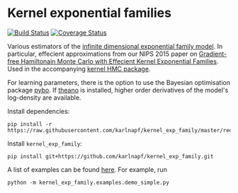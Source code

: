 # Kernel exponential families

[![Build Status](https://travis-ci.org/karlnapf/kernel_exp_family.png)](https://travis-ci.org/karlnapf/kernel_exp_family)
[![Coverage Status](https://coveralls.io/repos/karlnapf/kernel_exp_family/badge.svg?branch=master&service=github)](https://coveralls.io/github/karlnapf/kernel_exp_family?branch=master)

Various estimators of the [infinite dimensional exponential family model](http://arxiv.org/abs/1312.3516). In particular, effecient approximations from our NIPS 2015 paper on [Gradient-free Hamiltonain Monte Carlo with Effecient Kernel Exponential Families](http://arxiv.org/abs/1506.02564). Used in the accompanying [kernel HMC package](https://github.com/karlnapf/kernel_hmc).

For learning parameters, there is the option to use the Bayesian optimisation package [pybo](https://github.com/mwhoffman/pybo). If [theano](https://github.com/Theano/Theano) is installed, higher order derivatives of the model's log-density are available.

Install dependencies:

    pip install -r https://raw.githubusercontent.com/karlnapf/kernel_exp_family/master/requirements.txt
    
Install ```kernel_exp_family```:

    pip install git+https://github.com/karlnapf/kernel_exp_family.git

A list of examples can be found [here](kernel_exp_family/examples). For example, run

    python -m kernel_exp_family.examples.demo_simple.py

